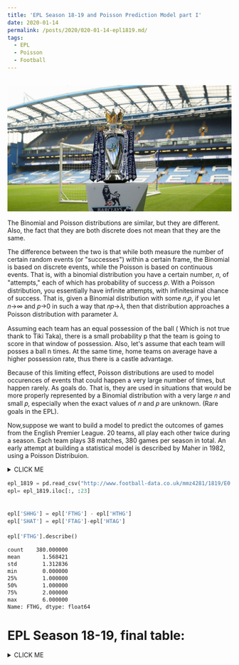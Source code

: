 ```yaml
---
title: 'EPL Season 18-19 and Poisson Prediction Model part I'
date: 2020-01-14
permalink: /posts/2020/020-01-14-epl1819.md/
tags:
  - EPL
  - Poisson
  - Football
---
```


<br/><img src='/images/prem.png'>






The Binomial and Poisson distributions are similar, but they are different. Also, the fact that they are both discrete does not mean that they are the same. 

The difference between the two is that while both measure the number of certain random events (or "successes") within a certain frame, the Binomial is based on discrete events, while the Poisson is based on continuous events. That is, with a binomial distribution you have a certain number, 𝑛, of "attempts," each of which has probability of success 𝑝. With a Poisson distribution, you essentially have infinite attempts, with infinitesimal chance of success. That is, given a Binomial distribution with some 𝑛,𝑝, if you let 𝑛→∞ and 𝑝→0 in such a way that 𝑛𝑝→𝜆, then that distribution approaches a Poisson distribution with parameter 𝜆.

Assuming each team has an equal possession of the ball ( Which is not true thank to Tiki Taka), there is a small probability p that the team is going to score in that window of possession. Also, let's assume that each team will posses a ball n times. At the same time, home teams on average have a higher possession rate, thus there is a castle advantage. 

Because of this limiting effect, Poisson distributions are used to model occurences of events that could happen a very large number of times, but happen rarely. As goals do. That is, they are used in situations that would be more properly represented by a Binomial distribution with a very large 𝑛 and small 𝑝, especially when the exact values of 𝑛 and 𝑝 are unknown. (Rare goals in the EPL).

Now,suppose we want to build a model to predict the outcomes of games from the English Premier League. 20 teams, all play each other twice during a season. Each team plays 38 matches, 380 games per season in total. An early attempt at building a statistical model is described by Maher in 1982, using a Poisson Distribuion. 

<details><summary>CLICK ME</summary>
<p>
```python
import pandas as pd
import matplotlib.pyplot as plt
import numpy as np
import seaborn as sns
from scipy.stats import poisson,skellam
from scipy import stats
```
</p>
</details>

```python
epl_1819 = pd.read_csv("http://www.football-data.co.uk/mmz4281/1819/E0.csv")
epl= epl_1819.iloc[:, :23]


epl['SHHG'] = epl['FTHG'] - epl['HTHG'] 
epl['SHAT'] = epl['FTAG']-epl['HTAG']

epl['FTHG'].describe()
```




    count    380.000000
    mean       1.568421
    std        1.312836
    min        0.000000
    25%        1.000000
    50%        1.000000
    75%        2.000000
    max        6.000000
    Name: FTHG, dtype: float64



EPL Season 18-19, final table:
===
<details><summary>CLICK ME</summary>
<p>
```python
epl['H'] = epl['HomeTeam']
epl['A'] = epl['AwayTeam']

vars_to_keep = ['HomeTeam','AwayTeam', 'FTHG', 'FTAG', 'HTHG', 'HTAG', 'HS', 
                'AS', 'HST', 'AST', 'HF','AF', 'HC', 'AC', 'HY', 'AY', 'HR', 
                'AR']

game_results = pd.melt(epl, id_vars = vars_to_keep, value_vars = ['H', 'A'],
                    var_name = 'Home/Away', value_name='Team')

game_results['Opponent'] = np.where(game_results['Team'] == game_results['HomeTeam'],
                                    game_results['AwayTeam'],
                                    game_results['HomeTeam'])

points_map = {
    'W': 3,
    'D': 1,
    'L': 0
}

def get_result(score, score_opp):
    if score == score_opp:
        return 'D'
    elif score > score_opp:
        return 'W'
    else:
        return 'L'



game_results['Goals'] = np.where(game_results['Team'] == game_results['HomeTeam'],
                                 game_results['FTHG'],
                                 game_results['FTAG'])

game_results['Goals_Opp'] = np.where(game_results['Team'] != game_results['HomeTeam'],
                                     game_results['FTHG'],
                                     game_results['FTAG'])

game_results['Result'] = np.vectorize(get_result)(game_results['Goals'], game_results['Goals_Opp'])

game_results['Home_Str'] = np.where(game_results['Team'] != game_results['HomeTeam'],
                                     game_results['HS'],
                                     game_results['AS'])
game_results['Home_Str_T'] = np.where(game_results['Team'] != game_results['HomeTeam'],
                                     game_results['HST'],
                                     game_results['AST'])

game_results['Home_Corer'] = np.where(game_results['Team'] != game_results['HomeTeam'],
                                     game_results['HC'],
                                     game_results['AC'])

game_results['Home_F'] = np.where(game_results['Team'] != game_results['HomeTeam'],
                                     game_results['HF'],
                                     game_results['AF'])
game_results['Points'] = game_results['Result'].map(points_map)

league_Home_Str = (game_results.groupby('Team').sum()['Home_Str'].sort_values(ascending=False))
league_Home_Str_T = (game_results.groupby('Team').sum()['Home_Str_T'].sort_values(ascending=False))
league_Home_Home_Corer = (game_results.groupby('Team').sum()['Home_Corer'].sort_values(ascending=False))
league_Home_Home_F = (game_results.groupby('Team').sum()['Home_F'].sort_values(ascending=False))

league = pd.DataFrame(league)
league_goals = pd.DataFrame(league_goals)
league_cons = pd.DataFrame(league_cons)
league_Home_Str = pd.DataFrame(league_Home_Str)
league_Home_Str_T = pd.DataFrame(league_Home_Str_T )
league_Home_Home_Corer = pd.DataFrame(league_Home_Home_Corer)
league_Home_Home_F = pd.DataFrame(league_Home_Home_F)
frames = [league, league_goals, league_cons, league_Home_Str, league_Home_Str_T, 
          league_Home_Home_Corer, league_Home_Home_F]

tab = pd.concat(frames, ignore_index=False, axis=1, sort=True)

tab['Goal_diff'] = tab['Goals'] - tab['Goals_Opp']
tab['Rank'] = tab['Points'].rank(ascending = False)

# A bit of a brute force
```
</p>
</details>

```python
tab # A table of Points, Goals Scored, Goals Conceded, Home Attacks, Home Corners, and Home Fouls
```




<div>
<style scoped>
    .dataframe tbody tr th:only-of-type {
        vertical-align: middle;
    }

    .dataframe tbody tr th {
        vertical-align: top;
    }

    .dataframe thead th {
        text-align: right;
    }
</style>
<table border="1" class="dataframe">
  <thead>
    <tr style="text-align: right;">
      <th></th>
      <th>Points</th>
      <th>Goals</th>
      <th>Goals_Opp</th>
      <th>Home_Str</th>
      <th>Home_Str_T</th>
      <th>Home_Corer</th>
      <th>Home_F</th>
      <th>Goal_diff</th>
      <th>Rank</th>
    </tr>
  </thead>
  <tbody>
    <tr>
      <td>Arsenal</td>
      <td>70</td>
      <td>73</td>
      <td>51</td>
      <td>494</td>
      <td>183</td>
      <td>184</td>
      <td>469</td>
      <td>22</td>
      <td>5.0</td>
    </tr>
    <tr>
      <td>Bournemouth</td>
      <td>45</td>
      <td>56</td>
      <td>70</td>
      <td>521</td>
      <td>175</td>
      <td>225</td>
      <td>455</td>
      <td>-14</td>
      <td>13.5</td>
    </tr>
    <tr>
      <td>Brighton</td>
      <td>36</td>
      <td>35</td>
      <td>60</td>
      <td>582</td>
      <td>175</td>
      <td>216</td>
      <td>322</td>
      <td>-25</td>
      <td>17.0</td>
    </tr>
    <tr>
      <td>Burnley</td>
      <td>40</td>
      <td>45</td>
      <td>68</td>
      <td>650</td>
      <td>210</td>
      <td>245</td>
      <td>376</td>
      <td>-23</td>
      <td>15.0</td>
    </tr>
    <tr>
      <td>Cardiff</td>
      <td>34</td>
      <td>34</td>
      <td>69</td>
      <td>571</td>
      <td>212</td>
      <td>260</td>
      <td>415</td>
      <td>-35</td>
      <td>18.0</td>
    </tr>
    <tr>
      <td>Chelsea</td>
      <td>72</td>
      <td>63</td>
      <td>39</td>
      <td>347</td>
      <td>127</td>
      <td>141</td>
      <td>431</td>
      <td>24</td>
      <td>3.0</td>
    </tr>
    <tr>
      <td>Crystal Palace</td>
      <td>49</td>
      <td>51</td>
      <td>53</td>
      <td>525</td>
      <td>164</td>
      <td>216</td>
      <td>408</td>
      <td>-2</td>
      <td>12.0</td>
    </tr>
    <tr>
      <td>Everton</td>
      <td>54</td>
      <td>54</td>
      <td>46</td>
      <td>402</td>
      <td>137</td>
      <td>179</td>
      <td>440</td>
      <td>8</td>
      <td>8.0</td>
    </tr>
    <tr>
      <td>Fulham</td>
      <td>26</td>
      <td>34</td>
      <td>81</td>
      <td>583</td>
      <td>225</td>
      <td>226</td>
      <td>354</td>
      <td>-47</td>
      <td>19.0</td>
    </tr>
    <tr>
      <td>Huddersfield</td>
      <td>16</td>
      <td>22</td>
      <td>76</td>
      <td>520</td>
      <td>191</td>
      <td>170</td>
      <td>384</td>
      <td>-54</td>
      <td>20.0</td>
    </tr>
    <tr>
      <td>Leicester</td>
      <td>52</td>
      <td>51</td>
      <td>48</td>
      <td>426</td>
      <td>139</td>
      <td>202</td>
      <td>401</td>
      <td>3</td>
      <td>9.5</td>
    </tr>
    <tr>
      <td>Liverpool</td>
      <td>97</td>
      <td>89</td>
      <td>22</td>
      <td>307</td>
      <td>97</td>
      <td>126</td>
      <td>366</td>
      <td>67</td>
      <td>2.0</td>
    </tr>
    <tr>
      <td>Man City</td>
      <td>98</td>
      <td>95</td>
      <td>23</td>
      <td>236</td>
      <td>83</td>
      <td>82</td>
      <td>320</td>
      <td>72</td>
      <td>1.0</td>
    </tr>
    <tr>
      <td>Man United</td>
      <td>66</td>
      <td>65</td>
      <td>54</td>
      <td>493</td>
      <td>173</td>
      <td>186</td>
      <td>409</td>
      <td>11</td>
      <td>6.0</td>
    </tr>
    <tr>
      <td>Newcastle</td>
      <td>45</td>
      <td>42</td>
      <td>48</td>
      <td>489</td>
      <td>148</td>
      <td>231</td>
      <td>349</td>
      <td>-6</td>
      <td>13.5</td>
    </tr>
    <tr>
      <td>Southampton</td>
      <td>39</td>
      <td>45</td>
      <td>65</td>
      <td>523</td>
      <td>179</td>
      <td>213</td>
      <td>351</td>
      <td>-20</td>
      <td>16.0</td>
    </tr>
    <tr>
      <td>Tottenham</td>
      <td>71</td>
      <td>67</td>
      <td>39</td>
      <td>463</td>
      <td>159</td>
      <td>187</td>
      <td>386</td>
      <td>28</td>
      <td>4.0</td>
    </tr>
    <tr>
      <td>Watford</td>
      <td>50</td>
      <td>52</td>
      <td>59</td>
      <td>490</td>
      <td>184</td>
      <td>210</td>
      <td>403</td>
      <td>-7</td>
      <td>11.0</td>
    </tr>
    <tr>
      <td>West Ham</td>
      <td>52</td>
      <td>52</td>
      <td>55</td>
      <td>528</td>
      <td>200</td>
      <td>209</td>
      <td>401</td>
      <td>-3</td>
      <td>9.5</td>
    </tr>
    <tr>
      <td>Wolves</td>
      <td>57</td>
      <td>47</td>
      <td>46</td>
      <td>456</td>
      <td>148</td>
      <td>190</td>
      <td>334</td>
      <td>1</td>
      <td>7.0</td>
    </tr>
  </tbody>
</table>
</div>




```python
print("Mean ", np.mean(epl['FTHG']))
print(" Var ", np.var(epl['FTHG']))
```

    Mean  1.568421052631579
     Var  1.7190027700830994


However, the assumption is essentially relaxed as a model itself an approximation for the Binomial. 

Graphs
---

I will start with an obvious graph that predicts the rank team can achieve at the end of the season. The goal difference is proxy for a team's strength in attack and defence. The more one scores and less concedes the higher rank team will eventually achieve. 


```python

g = sns.jointplot("Goal_diff", "Rank", data=tab, kind = 'reg',
                  xlim=(-60, 80), ylim=(0, 20), color="m", height=10)
```



<br/><img src='/images/output_17_0.png'>


```python
d = sns.jointplot("Home_Str", "Rank", data=tab, kind = 'reg',
                  xlim=(230, 650), ylim=(0, 20), color="m", height=10)
# A number of attacks do slightly affect the rank position. 
```



<br/><img src='/images/output_18_0.png'>


```python
t = sns.jointplot("Home_Str", "Goals", data=tab, kind = 'reg',
                  xlim=(230, 650), ylim=(20, 100), color="m", height=10)
#This one is a completely unexpected result. The more team attacks, fewer goals they score. 
#The next graph will address the issue of quality of attacks.
```



<br/><img src='/images/output_19_0.png'>


```python
p = sns.jointplot("Home_Str_T", "Goals", data=tab, kind = 'reg',
                  xlim=(80, 230), ylim=(20, 100), color="m", height=10)
```


<br/><img src='/images/output_20_0.png'>

Fascinatingly, it encourages more research on goalkeepers quality and attack quality. There is no doubt that players such as Aguero are extremely clinical in front of the goals, but, to have on average less than 3 attempts on goal per game tell more about energy conservation mode of top teams, that have to play twice a week. That is why it is clever to buy tickets for games with lower band teams, there is more action to witness.   


```python
p = sns.jointplot("Home_Corer", "Goals", data=tab, kind = 'reg',
                  xlim=(80, 230), ylim=(20, 100), color="m", height=10)
#Total Corners
#Also, tells a lot about quality of teams
```



<br/><img src='/images/output_22_0.png'>


```python
p = sns.jointplot("Home_F", "Goals", data=tab, kind = 'reg',
                  xlim=(300, 500), ylim=(20, 100), color="m", height=10)
#This graph tells there is no correlation between faults and goals. However, top-left observation is 
#Man City, which has the highest possession of the ball, thus less opportunity to commit faults.
```



<br/><img src='/images/output_23_0.png'>


```python
means_g = epl[['FTHG','FTAG']].mean() # For the Model


alpha = epl.filter(["HomeTeam", 'FTHG','HTHG', 'HS', 'HST', 'SHHG'], axis=1)
beta = epl.filter(["AwayTeam", 'FTAG','HTAG', 'AS', 'AST', 'SHAT'], axis=1)

```


```python

```


```python
plt.figure(figsize=(15,10))
sns.set_style("white")
# construct Poisson  for each mean goals value
poisson_pred = np.column_stack([[poisson.pmf(k, means[j]) for k in range(10)] for j in range(2)])
# plot histogram of actual goals
plt.hist(epl[['FTHG', 'FTAG']].values, range(11), alpha=0.8,
         label=['Home', 'Away'],normed=True, color=["#3498db", "#e74c3c"])

# add lines for the Poisson distributions
pois1, = plt.plot([i-0.5 for i in range(1,11)], poisson_pred[:,0],
                  linestyle='-', marker='o',label="Home", color = '#2980b9')
pois2, = plt.plot([i-0.5 for i in range(1,11)], poisson_pred[:,1],
                  linestyle='-', marker='o',label="Away", color = '#c0392b')

leg=plt.legend(loc='upper right', fontsize=16, ncol=2)
leg.set_title("Poisson        Actual      ", prop = {'size':'18', 'weight':'bold'})

plt.xticks([i-0.5 for i in range(1,11)],[i for i in range(11)])
plt.xlabel("Goals per Match",size=18)
plt.ylabel("Proportion of Matches",size=18)
plt.title("Number of Goals per Match",size=20,fontweight='bold')
plt.show()

```

    /Users/aldiyar/opt/anaconda3/lib/python3.7/site-packages/ipykernel_launcher.py:7: MatplotlibDeprecationWarning: 
    The 'normed' kwarg was deprecated in Matplotlib 2.1 and will be removed in 3.1. Use 'density' instead.
      import sys




<br/><img src='/images/output_26_1.png'>

It looks like data visually fits the Poisson Distribution.


```python
means_s = epl[['HS','AS']].mean()
```


```python
plt.figure(figsize=(15,10))
sns.set_style("white")

# plot histogram of actual goals
plt.hist(epl[['HS', 'AS']].values, range(30), alpha=0.8,
         label=['Home', 'Away'],normed=True, color=["#3498db", "#e74c3c"])

leg=plt.legend(loc='upper right', fontsize=16, ncol=2)
leg.set_title("Color Code     ", prop = {'size':'18', 'weight':'bold'})

plt.xticks([i-0.5 for i in range(1,30)],[i for i in range(30)])
plt.xlabel("Strikes per Match",size=18)
plt.ylabel("Proportion of Matches",size=18)
plt.title("Number of Strikes per Match",size=20,fontweight='bold')
plt.show()
```

    /Users/aldiyar/opt/anaconda3/lib/python3.7/site-packages/ipykernel_launcher.py:6: MatplotlibDeprecationWarning: 
    The 'normed' kwarg was deprecated in Matplotlib 2.1 and will be removed in 3.1. Use 'density' instead.
      




<br/><img src='/images/output_29_1.png'>

Looks like a number of attempts or strikes on goals is normally distributed. The home team has a castle advantage, thus it has a higher number of attempts on goals. Thus the right tail is fatter for a home team rather than a home team.


```python
means_s_t = epl[['HST','AST']].mean()
```


```python
plt.figure(figsize=(15,10))
sns.set_style("white")

# plot histogram of actual goals
plt.hist(epl[['HST', 'AST']].values, range(15), alpha=0.8,
         label=['Home', 'Away'],normed=True, color=["#3498db", "#e74c3c"])

leg=plt.legend(loc='upper right', fontsize=16, ncol=2)
leg.set_title("Color Code     ", prop = {'size':'18', 'weight':'bold'})

plt.xticks([i-0.5 for i in range(1,15)],[i for i in range(15)])
plt.xlabel("Strikes on Target per Match",size=18)
plt.ylabel("Proportion of Matches",size=18)
plt.title("Number of Strikes on Target per Match",size=20,fontweight='bold')
plt.show()
```

    /Users/aldiyar/opt/anaconda3/lib/python3.7/site-packages/ipykernel_launcher.py:6: MatplotlibDeprecationWarning: 
    The 'normed' kwarg was deprecated in Matplotlib 2.1 and will be removed in 3.1. Use 'density' instead.
      




<br/><img src='/images/output_32_1.png'>

Number of strikes on target looks like a Poisson distribution with a lambda 3 or 4. There is a light skewness present. 


```python
means_red= epl[['HF','AF']].mean()
```


```python
plt.figure(figsize=(15,10))
sns.set_style("white")

# plot histogram of actual goals
plt.hist(epl[['HF', 'AF']].values, range(25), alpha=0.8,
         label=['Home', 'Away'],normed=True, color=["#3498db", "#e74c3c"])

leg=plt.legend(loc='upper right', fontsize=16, ncol=2)
leg.set_title("Color Code     ", prop = {'size':'18', 'weight':'bold'})

plt.xticks([i-0.5 for i in range(1,25)],[i for i in range(25)])
plt.xlabel("Fouls per Match",size=18)
plt.ylabel("Proportion of Matches",size=18)
plt.title("Number Fouls per Match",size=20,fontweight='bold')
plt.show()
```

    /Users/aldiyar/opt/anaconda3/lib/python3.7/site-packages/ipykernel_launcher.py:6: MatplotlibDeprecationWarning: 
    The 'normed' kwarg was deprecated in Matplotlib 2.1 and will be removed in 3.1. Use 'density' instead.
      




<br/><img src='/images/output_35_1.png'>

Fouls per game look very normally distributed. Now, lets go back to goals


```python
plt.figure(figsize=(15,10))
sns.set_style("white")
# construct Poisson  for each mean goals value
poisson_pred = np.column_stack([[poisson.pmf(k, means[j]) for k in range(10)] for j in range(2)])
# plot histogram of actual goals
plt.hist(epl[['FTHG', 'FTAG']].values, range(11), alpha=0.8,
         label=['Home', 'Away'],normed=True, color=["#3498db", "#e74c3c"])

# add lines for the Poisson distributions
pois1, = plt.plot([i-0.5 for i in range(1,11)], poisson_pred[:,0],
                  linestyle='-', marker='o',label="Home", color = '#2980b9')
pois2, = plt.plot([i-0.5 for i in range(1,11)], poisson_pred[:,1],
                  linestyle='-', marker='o',label="Away", color = '#c0392b')

leg=plt.legend(loc='upper right', fontsize=16, ncol=2)
leg.set_title("Poisson        Actual      ", prop = {'size':'18', 'weight':'bold'})

plt.xticks([i-0.5 for i in range(1,11)],[i for i in range(11)])
plt.xlabel("Goals per Match",size=18)
plt.ylabel("Proportion of Matches",size=18)
plt.title("Number of Goals per Match",size=20,fontweight='bold')
plt.show()
```

    /Users/aldiyar/opt/anaconda3/lib/python3.7/site-packages/ipykernel_launcher.py:7: MatplotlibDeprecationWarning: 
    The 'normed' kwarg was deprecated in Matplotlib 2.1 and will be removed in 3.1. Use 'density' instead.
      import sys




<br/><img src='/images/output_37_1.png'>


```python
print("Mean ", np.mean(epl['FTHG']))
print(" Var ", np.var(epl['FTHG']))
```

    Mean  1.568421052631579
     Var  1.7190027700830994


With a mean value almost the same as a variance. I will go ahead with a predictive model. I will try to predict results of a last 38 round of EPL.

Predictions 
===


```python
epl2=epl.iloc[:370, :] #Excluded the last round of the EPL
```


```python
print("Mean ", np.mean(epl['FTHG']))
print(" Var ", np.var(epl['FTHG']))
```

    Mean  1.568421052631579
     Var  1.7190027700830994



```python

```
To be Continued
